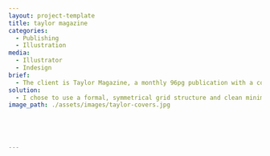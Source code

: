 ```yaml
---
layout: project-template
title: taylor magazine
categories:
  - Publishing
  - Illustration
media:
  - Illustrator
  - Indesign
brief:
  - The client is Taylor Magazine, a monthly 96pg publication with a contemporary, creative, eccentric, individual, clean and ‘handmade edge’ look and feel. The job had two parts. First to illustrate two alternate covers based on one of the six features articles that month. Secondly to do layouts for these articles along with the contents pages, all within keeping with the vibe of the magazine.
solution:
  - I chose to use a formal, symmetrical grid structure and clean minimalist style to carry through both the covers and spreads. My covers are my interpretation of one of the articles on the mysterious and private artist Stanley Donwood (the creative mind behind Radiohead’s album art).
image_path: ./assets/images/taylor-covers.jpg





---
```

